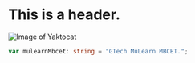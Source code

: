 # This is a header.
![Image of Yaktocat](https://octodex.github.com/images/yaktocat.png)
``` typescript 
var mulearnMbcet: string = "GTech MuLearn MBCET."; 
``` 

